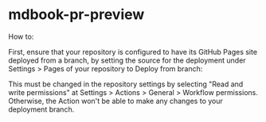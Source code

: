# mdbook-pr-preview

How to:

First, ensure that your repository is configured to have its GitHub Pages site deployed from a branch, by setting the source for the deployment under Settings > Pages of your repository to Deploy from branch:

This must be changed in the repository settings by selecting "Read and write permissions" at Settings > Actions > General > Workflow permissions. Otherwise, the Action won't be able to make any changes to your deployment branch.
